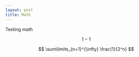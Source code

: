 ```yaml
---
layout: post
title: Math
---
```


Testing math

$$
1-1
$$

<!--jump-->

$$
\sum\limits_{n=1}^{\infty} \frac{1}{2^n}
$$
